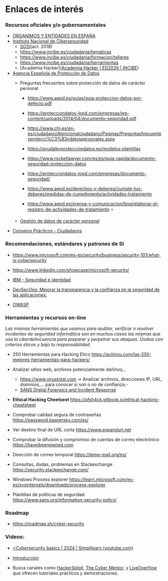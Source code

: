 # Enlaces de interés

### Recursos oficiales y/o gubernamentales
- [ORGANIMOS Y ENTIDADES EN ESPAÑA](https://ciberseguridad.com/normativa/espana/organismos/)
- [Instituto Nacional de Ciberseguridad](https://www.incibe.es/ciudadania)
  - [SGSI](https://www.youtube.com/playlist?list=PLr5GsywSn9d9By1wgN9CO0XrKtpVUwK_T)(act. 2018)
  - https://www.incibe.es/ciudadania/tematicas
  - https://www.incibe.es/ciudadania/formacion/talleres
  - https://www.incibe.es/ciudadania/herramientas
  - [Academia Hacker]([Academia Hacker | ED2026 | INCIBE](https://www.incibe.es/ed2026/talento-hacker/academia-hacker))
- [Agencia Española de Protección de Datos](https://www.aepd.es/)
  - Preguntas frecuentes sobre protección de datos de carácter personal

    - https://www.aepd.es/guias/guia-proteccion-datos-por-defecto.pdf
    - https://protecciondatos-lopd.com/empresas/wp-content/uploads/2014/04/documento-seguridad.pdf

    - https://www.chj.es/es-es/ciudadano/Atencionalciudadano/Paginas/Preguntasfrecuentesprotecci%C3%B3ndatospersonales.aspx
    - https://ayudaleyprotecciondatos.es/modelos-plantillas
    - https://www.rocketlawyer.com/es/es/guia-rapida/documento-seguridad-proteccion-datos
    - https://protecciondatos-lopd.com/empresas/documento-seguridad/
    - https://www.aepd.es/derechos-y-deberes/cumple-tus-deberes/medidas-de-cumplimiento/actividades-tratamiento
    - https://www.aepd.es/prensa-y-comunicacion/blog/elaborar-el-registro-de-actividades-de-tratamiento :star:
  - [Gestión de datos de carácter personal](https://ayudaleyprotecciondatos.es)
- [Consejos Prácticos - Ciudadanos](https://usuariosteleco.mineco.gob.es/te-interesa/consejos-practicos/Paginas/consejos-practicos.aspx)​​

### Recomendaciones, estándares y patrones de SI

- https://www.microsoft.com/es-es/security/business/security-101/what-is-cybersecurity

- https://www.linkedin.com/showcase/microsoft-security/
- [IBM - Seguridad e identidad](https://www.ibm.com/mx-es/think/security)

- [DevSecOps: Mejorar la transparencia y la confianza en la seguridad de las aplicaciones.](https://www.devsecops.org/)

- [OWASP](https://owasp.org/)


### Herramientas y recursos on-line

*Las mismas herramientas que usamos para auditar, verificar o resolver incidentes de seguridad informática son en muchos casos las mismas que usa la ciberdelincuencia para preparar y perpetrar sus ataques. Úsalas con criterios éticos y bajo tu responsabilidad.*

- 250 Herramientas para Hacking Ético
  https://achirou.com/las-250-mejores-herramientas-para-hackers/

- Analizar sitios web, archivos potencialmente dañinos,..

  - https://www.virustotal.com   &rarr; Analizar archivos, direcciones IP, URL, dominios,… para conocer si son o no de confianza.-
  - [SANS Digital Forensics and Incident Response](https://www.sans.org/dfir)
 
- **Ethical Hacking Cheetseet**
  https://afsh4ck.gitbook.io/ethical-hacking-cheatsheet

- Comprobar calidad segura de contraseñas
  https://password.kaspersky.com/es/

- Ver destino final de URL corta
  https://www.expandurl.net

- Comprobar la difusión y compromiso de cuentas de correo electrónico
  https://haveibeenpwned.com

- Dirección de correo temporal
  https://temp-mail.org/es/



- Consultas, dudas, problemas en Stackexchange
  https://security.stackexchange.com/

- Windows Process explorer
  https://learn.microsoft.com/es-es/sysinternals/downloads/process-explorer

- Plantillas de políticas de seguridad  
  https://www.sans.org/information-security-policy/

### Roadmap

- https://roadmap.sh/cyber-security

### Videos:

- [🔥Cybersecurity basics | 2024 | Simplilearn (youtube.com)](https://www.youtube.com/watch?v=njPY7pQTRWg)
- [Introducción](https://www.youtube.com/watch?v=gzES0MuWqHE&list=PLO6n5vXhneVY65LdYlUVUftCwShV7fY5S&index=8)

- Busca canales como [HackerSploit](https://www.youtube.com/channel/UC0ZTPkdxlAKf-V33tqXwi3Q), [The Cyber Mentor](https://www.youtube.com/channel/UC0ArlFuFYMpEewyRBzdLHiw), y [LiveOverflow](https://www.youtube.com/channel/UClcE-kVhqyiHCcjYwcpfj9w) que ofrecen tutoriales prácticos y demostraciones.
